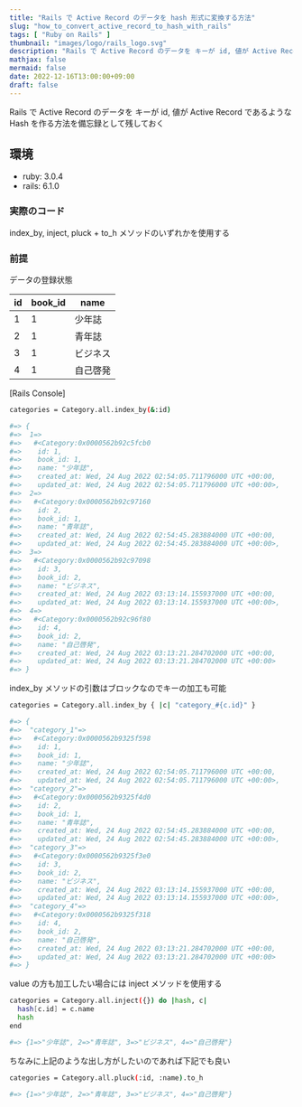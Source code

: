 ```yaml
---
title: "Rails で Active Record のデータを hash 形式に変換する方法"
slug: "how_to_convert_active_record_to_hash_with_rails"
tags: [ "Ruby on Rails" ]
thumbnail: "images/logo/rails_logo.svg"
description: "Rails で Active Record のデータを キーが id, 値が Active Record であるような Hash を作る方法を備忘録として残しておく"
mathjax: false
mermaid: false
date: 2022-12-16T13:00:00+09:00
draft: false
---
```


Rails で Active Record のデータを キーが id, 値が Active Record であるような Hash を作る方法を備忘録として残しておく

## 環境

* ruby: 3.0.4
* rails: 6.1.0

### 実際のコード

index_by, inject, pluck + to_h メソッドのいずれかを使用する

### 前提

データの登録状態

| id  | book_id | name     |
| --- | ------- | -------- |
| 1   | 1       | 少年誌   |
| 2   | 1       | 青年誌   |
| 3   | 1       | ビジネス |
| 4   | 1       | 自己啓発 |

[Rails Console]

```bash
categories = Category.all.index_by(&:id)

#=> {
#=>  1=>
#=>   #<Category:0x0000562b92c5fcb0
#=>    id: 1,
#=>    book_id: 1,
#=>    name: "少年誌",
#=>    created_at: Wed, 24 Aug 2022 02:54:05.711796000 UTC +00:00,
#=>    updated_at: Wed, 24 Aug 2022 02:54:05.711796000 UTC +00:00>,
#=>  2=>
#=>   #<Category:0x0000562b92c97160
#=>    id: 2,
#=>    book_id: 1,
#=>    name: "青年誌",
#=>    created_at: Wed, 24 Aug 2022 02:54:45.283884000 UTC +00:00,
#=>    updated_at: Wed, 24 Aug 2022 02:54:45.283884000 UTC +00:00>,
#=>  3=>
#=>   #<Category:0x0000562b92c97098
#=>    id: 3,
#=>    book_id: 2,
#=>    name: "ビジネス",
#=>    created_at: Wed, 24 Aug 2022 03:13:14.155937000 UTC +00:00,
#=>    updated_at: Wed, 24 Aug 2022 03:13:14.155937000 UTC +00:00>,
#=>  4=>
#=>   #<Category:0x0000562b92c96f80
#=>    id: 4,
#=>    book_id: 2,
#=>    name: "自己啓発",
#=>    created_at: Wed, 24 Aug 2022 03:13:21.284702000 UTC +00:00,
#=>    updated_at: Wed, 24 Aug 2022 03:13:21.284702000 UTC +00:00>
#=> }
```

index_by メソッドの引数はブロックなのでキーの加工も可能

```bash
categories = Category.all.index_by { |c| "category_#{c.id}" }

#=> {
#=>  "category_1"=>
#=>   #<Category:0x0000562b9325f598
#=>    id: 1,
#=>    book_id: 1,
#=>    name: "少年誌",
#=>    created_at: Wed, 24 Aug 2022 02:54:05.711796000 UTC +00:00,
#=>    updated_at: Wed, 24 Aug 2022 02:54:05.711796000 UTC +00:00>,
#=>  "category_2"=>
#=>   #<Category:0x0000562b9325f4d0
#=>    id: 2,
#=>    book_id: 1,
#=>    name: "青年誌",
#=>    created_at: Wed, 24 Aug 2022 02:54:45.283884000 UTC +00:00,
#=>    updated_at: Wed, 24 Aug 2022 02:54:45.283884000 UTC +00:00>,
#=>  "category_3"=>
#=>   #<Category:0x0000562b9325f3e0
#=>    id: 3,
#=>    book_id: 2,
#=>    name: "ビジネス",
#=>    created_at: Wed, 24 Aug 2022 03:13:14.155937000 UTC +00:00,
#=>    updated_at: Wed, 24 Aug 2022 03:13:14.155937000 UTC +00:00>,
#=>  "category_4"=>
#=>   #<Category:0x0000562b9325f318
#=>    id: 4,
#=>    book_id: 2,
#=>    name: "自己啓発",
#=>    created_at: Wed, 24 Aug 2022 03:13:21.284702000 UTC +00:00,
#=>    updated_at: Wed, 24 Aug 2022 03:13:21.284702000 UTC +00:00>
#=> }
```

value の方も加工したい場合には inject メソッドを使用する

```bash
categories = Category.all.inject({}) do |hash, c|
  hash[c.id] = c.name
  hash
end

#=> {1=>"少年誌", 2=>"青年誌", 3=>"ビジネス", 4=>"自己啓発"}
```

ちなみに上記のような出し方がしたいのであれば下記でも良い

```bash
categories = Category.all.pluck(:id, :name).to_h

#=> {1=>"少年誌", 2=>"青年誌", 3=>"ビジネス", 4=>"自己啓発"}
```
